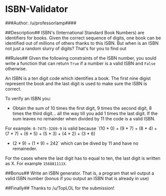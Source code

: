 ISBN-Validator
======
###Author: /u/professorlamp####

##Description##
ISBN's (International Standard Book Numbers) are identifiers for books. Given
the correct sequence of digits, one book can be identified out of millions of
others thanks to this ISBN. But when is an ISBN not just a random slurry of
digits? That's for you to find out

##Rules##
GIven the following constraints of the ISBN number, you sould write a function
that can return `True` if a number is a valid ISBN and `False` otherwise.

An ISBN is a ten digit code which identifies a book. The first nine digist
represent the book and the last digit is used to make sure the ISBN is correct.

To verify an ISBN you:

- Obtain the sum of 10 times the first digit, 9 times the second digit, 8 times
the third digit... all the way till you add 1 times the last digit. If the sum
leaves no remainder when divided by 11 the code is a valid ISBN.

For example:
`0-7475-3269-9` is valid because
`(10 * 0) + (9 * 7) + (8 * 4) + (7 * 7) + (6 * 5) + (5 * 3) + (4 * 2) + (3 * 6)
+ (2 * 9) + (1 * 9) = 242` which can be dived by 11 and have no remaineder.

For the cases where the last digit has to equal to ten, the last digit is
written as X. For example `156881111X`.

##Bonus##
Write an ISBN generator. That is, a program that wil output a valid ISBN number
(bonus if you output an ISBN that is already in use)

##Finally##
Thanks to /u/TopLOL for the submission!
